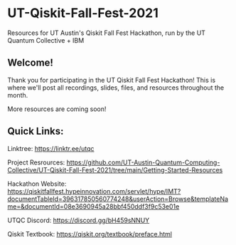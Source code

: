 # UT-Qiskit-Fall-Fest-2021
Resources for UT Austin's Qiskit Fall Fest Hackathon, run by the UT Quantum Collective + IBM

## Welcome!
Thank you for participating in the UT Qiskit Fall Fest Hackathon! This is where we'll post all recordings, slides, files, and resources throughout the month.

More resources are coming soon!

## Quick Links:
Linktree: https://linktr.ee/utqc

Project Resrources: https://github.com/UT-Austin-Quantum-Computing-Collective/UT-Qiskit-Fall-Fest-2021/tree/main/Getting-Started-Resources

Hackathon Website: https://qiskitfallfest.hypeinnovation.com/servlet/hype/IMT?documentTableId=396317850560774248&userAction=Browse&templateName=&documentId=08e3690945a28bbf450ddf3f9c53e01e

UTQC Discord: https://discord.gg/bH459sNNUY

Qiskit Textbook: https://qiskit.org/textbook/preface.html
